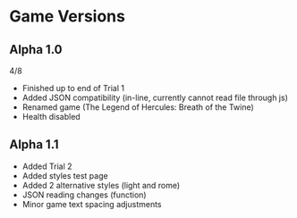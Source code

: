 # Game Versions

## Alpha 1.0
4/8
* Finished up to end of Trial 1
* Added JSON compatibility (in-line, currently cannot read file through js)
* Renamed game (The Legend of Hercules: Breath of the Twine)
* Health disabled

## Alpha 1.1
* Added Trial 2
* Added styles test page
* Added 2 alternative styles (light and rome)
* JSON reading changes (function)
* Minor game text spacing adjustments
